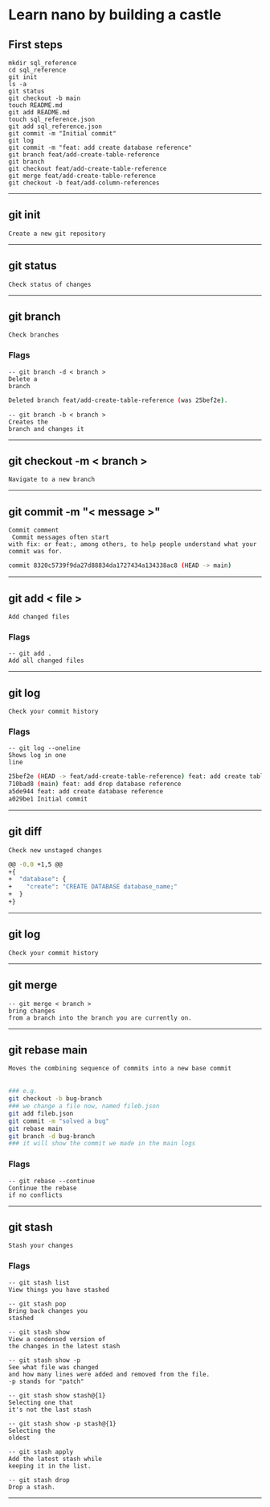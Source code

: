 # Learn nano by building a castle

## First steps

~~~console
mkdir sql_reference
cd sql_reference
git init
ls -a
git status
git checkout -b main
touch README.md
git add README.md
touch sql_reference.json
git add sql_reference.json
git commit -m "Initial commit"
git log
git commit -m "feat: add create database reference"
git branch feat/add-create-table-reference
git branch
git checkout feat/add-create-table-reference
git merge feat/add-create-table-reference
git checkout -b feat/add-column-references
~~~

---

## git init
<code>Create a new git repository</code><br>

---

## git status
<code>Check status of changes</code><br>

---

## git branch
<code>Check branches</code><br>

### Flags
<code>-- git branch -d < branch ></code><br>
<code>Delete a branch</code>

~~~bash
Deleted branch feat/add-create-table-reference (was 25bef2e).
~~~

<code>-- git branch -b < branch ></code><br>
<code>Creates the branch and changes it</code>

---

## git checkout -m < branch >
<code>Navigate to a new branch</code><br>

---

## git commit -m "< message >"
<code>Commit comment</code><br>
<code>
Commit messages often start with fix: or feat:, among others, to help people understand what your commit was for.</code><br>

~~~bash
commit 8320c5739f9da27d88834da1727434a134338ac8 (HEAD -> main)
~~~

---

## git add < file ><file>
<code>Add changed files</code><br>

### Flags
<code>-- git add .</code><br>
<code>Add all changed files</code>

---

## git log
<code>Check your commit history</code><br>

### Flags
<code>-- git log --oneline</code><br>
<code>Shows log in one line</code>

~~~bash
25bef2e (HEAD -> feat/add-create-table-reference) feat: add create table reference
710bad8 (main) feat: add drop database reference
a5de944 feat: add create database reference
a029be1 Initial commit
~~~

---

## git diff
<code>Check new unstaged changes</code>

~~~bash
@@ -0,0 +1,5 @@
+{
+  "database": {
+    "create": "CREATE DATABASE database_name;"
+  }
+}
~~~

---

## git log
<code>Check your commit history</code>

---

## git merge
<code>-- git merge < branch > </code><br>
<code>bring changes from a branch into the branch you are currently on.</code>

---

## git rebase main
<code>Moves the combining sequence of commits into a new base commit </code><br>

~~~bash
### e.g.
git checkout -b bug-branch
### we change a file now, named fileb.json
git add fileb.json
git commit -m "solved a bug"
git rebase main
git branch -d bug-branch
### it will show the commit we made in the main logs
~~~

### Flags
<code>-- git rebase --continue</code><br>
<code>Continue the rebase if no conflicts</code>

---

## git stash
<code>Stash your changes</code>

### Flags
<code>-- git stash list</code><br>
<code>View things you have stashed </code>

<code>-- git stash pop</code><br>
<code>Bring back changes you stashed </code>

<code>-- git stash show</code><br>
<code>View a condensed version of the changes in the latest stash</code>

<code>-- git stash show -p</code><br>
<code>See what file was changed and how many lines were added and removed from the file.</code><br>
<code>-p stands for "patch"</code><br>

<code>-- git stash show stash@{1}</code><br>
<code>Selecting one that it's not the last stash</code><br>

<code>-- git stash show -p stash@{1}</code><br>
<code>Selecting the oldest</code><br>

<code>-- git stash apply</code><br>
<code>Add the latest stash while keeping it in the list.</code>

<code>-- git stash drop</code><br>
<code>Drop a stash.</code>



---